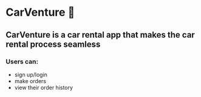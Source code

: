 # CarVenture :car:
## CarVenture is a car rental app that makes the car rental process seamless
### Users can:
- sign up/login
- make orders
- view their order history
